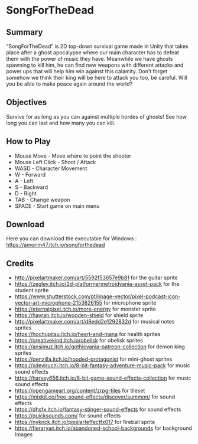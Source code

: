 # SongForTheDead

## Summary
“SongForTheDead” is  2D top-down survival game made in Unity that takes place after a ghost apocalypse where our main character has to defeat them with the power of music they have. Meanwhile we have ghosts spawning to kill him, he can find new weapons with different attacks and power ups that will help him win against this calamity. Don’t forget somehow we think their king will be here to attack you too, be careful. Will you be able to make peace again around the world?

## Objectives
Survive for as long as you can against multiple hordes of ghosts! See how long you can last and how many you can kill.

## How to Play

- Mouse Move - Move where to point the shooter
- Mouse Left Click - Shoot / Attack
- WASD - Character Movement
- W - Forward
- A - Left
- S - Backward
- D - Right
- TAB - Change weapon
- SPACE - Start game on main menu

## Download
Here you can download the executable for Windows : 
https://amorim47.itch.io/songforthedead

## Credits
- http://pixelartmaker.com/art/5592f53657e9b81 for the guitar sprite
- https://zegley.itch.io/2d-platformermetroidvania-asset-pack for the student sprite
- https://www.shutterstock.com/pt/image-vector/pixel-podcast-icon-vector-art-microphone-2153826155 for microphone sprite
- https://eternalpixel.itch.io/more-energy for monster sprite
- https://havran.itch.io/wooden-shield for shield sprite
- http://pixelartmaker.com/art/d8edd2e1292832d for musical notes sprites
- https://hochupitsu.itch.io/heart-and-mana for health sprites
- https://creativekind.itch.io/obelisk for obelisk sprites
- https://ansimuz.itch.io/gothicvania-patreon-collection for demon king sprites
- https://penzilla.itch.io/hooded-protagonist for mini-ghost sprites
- https://xdeviruchi.itch.io/8-bit-fantasy-adventure-music-pack for music sound effects
- https://harvey656.itch.io/8-bit-game-sound-effects-collection for music sound effects
- https://opengameart.org/content/zrpg-tiles for tileset
- https://mixkit.co/free-sound-effects/discover/summon/ for sound effects
- https://dhsfx.itch.io/fantasy-stinger-sound-effects for sound effects
- https://quicksounds.com/ for sound effects
- https://nyknck.itch.io/pixelarteffectfx017 for fireball sprite
- https://fieraryan.itch.io/abandoned-school-backgrounds for background images
